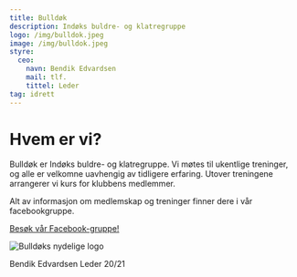 ```yaml
---
title: Bulldøk
description: Indøks buldre- og klatregruppe
logo: /img/bulldok.jpeg
image: /img/bulldok.jpeg
styre:
  ceo:
    navn: Bendik Edvardsen
    mail: tlf.
    tittel: Leder
tag: idrett
---
```


# Hvem er vi?

Bulldøk er Indøks buldre- og klatregruppe. Vi møtes til ukentlige treninger, og alle er velkomne uavhengig av tidligere erfaring. Utover treningene arrangerer vi kurs for klubbens medlemmer.

Alt av informasjon om medlemskap og treninger finner dere i vår facebookgruppe.

[Besøk vår Facebook-gruppe!](https://www.facebook.com/groups/221336962206774)

![Bulldøks nydelige logo](/img/bulldok.jpeg)

Bendik Edvardsen
Leder 20/21
